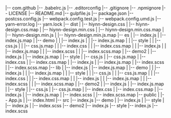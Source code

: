 |-- com.github
    |-- .babelrc.js
    |-- .editorconfig
    |-- .gitignore
    |-- .npmignore
    |-- LICENSE
    |-- README.md
    |-- gulpfile.js
    |-- package.json
    |-- postcss.config.js
    |-- webpack.config.test.js
    |-- webpack.config.umd.js
    |-- yarn-error.log
    |-- yarn.lock
    |-- dist
    |   |-- hiynn-design.css
    |   |-- hiynn-design.css.map
    |   |-- hiynn-design.min.css
    |   |-- hiynn-design.min.css.map
    |   |-- hiynn-design.min.js
    |   |-- hiynn-design.min.js.map
    |-- es
    |   |-- index.js
    |   |-- index.js.map
    |   |-- demo
    |   |   |-- index.js
    |   |   |-- index.js.map
    |   |   |-- style
    |   |       |-- css.js
    |   |       |-- css.js.map
    |   |       |-- index.css
    |   |       |-- index.css.map
    |   |       |-- index.js
    |   |       |-- index.js.map
    |   |       |-- index.scss
    |   |       |-- index.scss.map
    |   |-- demo2
    |       |-- index.js
    |       |-- index.js.map
    |       |-- style
    |           |-- css.js
    |           |-- css.js.map
    |           |-- index.css
    |           |-- index.css.map
    |           |-- index.js
    |           |-- index.js.map
    |           |-- index.scss
    |           |-- index.scss.map
    |-- lib
    |   |-- index.js
    |   |-- index.js.map
    |   |-- demo
    |   |   |-- index.js
    |   |   |-- index.js.map
    |   |   |-- style
    |   |       |-- css.js
    |   |       |-- css.js.map
    |   |       |-- index.css
    |   |       |-- index.css.map
    |   |       |-- index.js
    |   |       |-- index.js.map
    |   |       |-- index.scss
    |   |       |-- index.scss.map
    |   |-- demo2
    |       |-- index.js
    |       |-- index.js.map
    |       |-- style
    |           |-- css.js
    |           |-- css.js.map
    |           |-- index.css
    |           |-- index.css.map
    |           |-- index.js
    |           |-- index.js.map
    |           |-- index.scss
    |           |-- index.scss.map
    |-- public
    |   |-- App.js
    |   |-- index.html
    |-- src
        |-- index.js
        |-- demo
        |   |-- index.js
        |   |-- style
        |       |-- index.js
        |       |-- index.scss
        |-- demo2
            |-- index.js
            |-- style
                |-- index.js
                |-- index.scss
